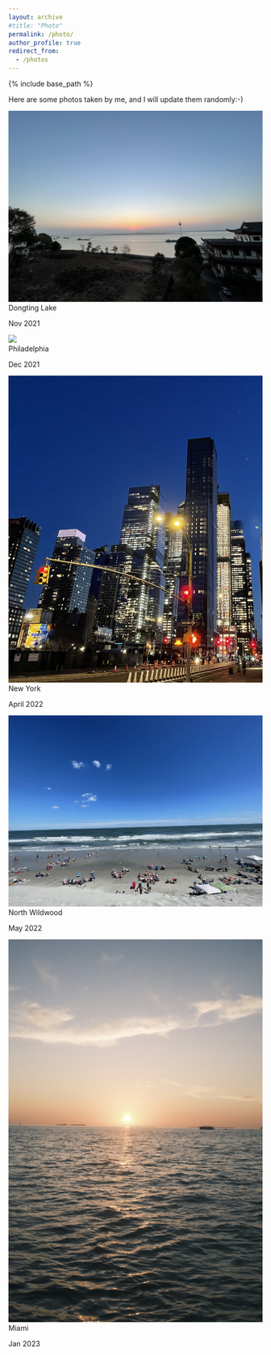 ```yaml
---
layout: archive
#title: "Photo"
permalink: /photo/
author_profile: true
redirect_from:
  - /photos
---
```


{% include base_path %}

<p>Here are some photos taken by me, and I will update them randomly:-) 
</p><link rel="stylesheet" href="../assets/css/stylesheet.css" /><meta name="viewport" content="width=device-width, initial-scale=1.0" />
<div id="wrapper">
  
<div class="image-container"> <img src="../images/DongtingLake.jpg" /><div class="image-caption"><h1_hover>Dongting Lake</h1_hover><p>Nov 2021</p></div>

<div class="image-container"> <img src="../images/philly.jpg" /><div class="image-caption"><h1_hover>Philadelphia</h1_hover><p>Dec 2021</p></div>
 
<div class="image-container"> <img src="../images/nyc.jpg" /><div class="image-caption"><h1_hover>New York</h1_hover><p>April 2022</p></div>
    
<div class="image-container"> <img src="../images/wildwood.jpg" /><div class="image-caption"><h1_hover>North Wildwood</h1_hover><p>May 2022</p></div>

<div class="image-container"> <img src="../images/miami.JPG" /><div class="image-caption"><h1_hover>Miami</h1_hover><p>Jan 2023</p></div>

</div>

